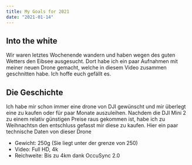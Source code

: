 ```yaml
---
title: My Goals for 2021
date: "2021-01-14"
---
```


## Into the white
Wir waren letztes Wochenende wandern und haben wegen des guten Wetters den Eibsee ausgesucht. Dort habe ich ein paar Aufnahmen mit meiner neuen Drone gemacht, welche in diesem Video zusammen geschnitten habe. Ich hoffe euch gefällt es.

## Die Geschichte
Ich habe mir schon immer eine drone von DJI gewünscht und mir überlegt eine zu kaufen oder für paar Monate auszuleihen. Nachdem die DJI Mini 2 zu einem relativ günstigen Preise raus gekommen ist, habe ich zu Weihnachtsn den entschluss gefasst mir diese zu kaufen. Hier ein paar technische Daten von dieser Drone
- Gewicht: 250g (Sie liegt unter der grenze von 250) 
- Video: Full HD, 4k
- Reichweite: Bis zu 4km dank OccuSync 2.0
